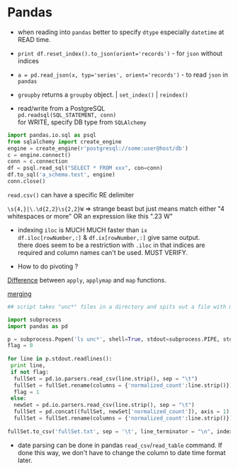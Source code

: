 # Pandas #

* when reading into `pandas` better to specify `dtype` especially `datetime` at READ time. 
 
* `print df.reset_index().to_json(orient='records')` - for `json` without indices 
 
* `a = pd.read_json(x, typ='series', orient='records')` - to read `json` in `pandas` 
 
* `groupby` returns a `groupby` object. | `set_index()` | `reindex()`  

* read/write from a PostgreSQL  
`pd.readsql(SQL_STATEMENT, conn)`  
for WRITE, specify DB type from `SQLAlchemy` 
 
```python
import pandas.io.sql as psql  
from sqlalchemy import create_engine  
engine = create_engine(r'postgresql://some:user@host/db')  
c = engine.connect()  
conn = c.connection  
df = psql.read_sql("SELECT * FROM xxx", con=conn)  
df.to_sql('a_schema.test', engine)  
conn.close() 
```

`read.csv()` can have a specific RE delimiter  

`\s{4,}|\.\d{2,2}\s{2,2}W` => strange beast but just means match either "4 whitespaces or more" OR an expression like this ".23  W" 
 
* indexing
`iloc` is MUCH MUCH faster than `ix`   
`df.iloc[rowNumber,:]` & `df.ix[rowNumber,:]` give same output.  
there does seem to be a restriction with `.iloc` in that indices are required and column names can't be used. MUST VERIFY.  
 
* How to do pivoting ? 
 
[Difference](http://stackoverflow.com/questions/19798153/difference-between-map-applymap-and-apply-methods-in-pandas) between `apply`, `applymap` and `map` functions.  
  
[merging](http://pandas.pydata.org/pandas-docs/stable/merging.html) 
  
```python 
## script takes "unc*" files in a directory and spits out a file with matrix of expression data.  

import subprocess 
import pandas as pd 

p = subprocess.Popen('ls unc*', shell=True, stdout=subprocess.PIPE, stderr=subprocess.STDOUT) 
flag = 0 
 
for line in p.stdout.readlines(): 
 print line, 
 if not flag: 
  fullSet = pd.io.parsers.read_csv(line.strip(), sep = "\t") 
  fullSet = fullSet.rename(columns = {'normalized_count':line.strip()}) 
  flag = 1 
 else: 
  newSet = pd.io.parsers.read_csv(line.strip(), sep = "\t") 
  fullSet = pd.concat((fullSet, newSet['normalized_count']), axis = 1) 
  fullSet = fullSet.rename(columns = {'normalized_count':line.strip()}) 
 
fullSet.to_csv('fullSet.txt', sep = '\t', line_terminator = "\n", index = False) 
```

* date parsing can be done in pandas `read_csv`/`read_table` command. If done this way, we don't have to change the column to date time format later. 
